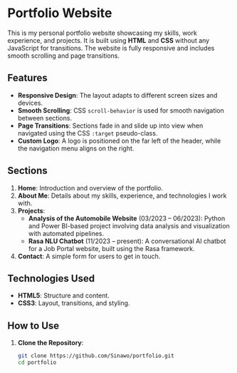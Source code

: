 # Portfolio Website

This is my personal portfolio website showcasing my skills, work experience, and projects. It is built using **HTML** and **CSS** without any JavaScript for transitions. The website is fully responsive and includes smooth scrolling and page transitions.

## Features

- **Responsive Design**: The layout adapts to different screen sizes and devices.
- **Smooth Scrolling**: CSS `scroll-behavior` is used for smooth navigation between sections.
- **Page Transitions**: Sections fade in and slide up into view when navigated using the CSS `:target` pseudo-class.
- **Custom Logo**: A logo is positioned on the far left of the header, while the navigation menu aligns on the right.

## Sections

1. **Home**: Introduction and overview of the portfolio.
2. **About Me**: Details about my skills, experience, and technologies I work with.
3. **Projects**:
   - **Analysis of the Automobile Website** (03/2023 – 06/2023): Python and Power BI-based project involving data analysis and visualization with automated pipelines.
   - **Rasa NLU Chatbot** (11/2023 – present): A conversational AI chatbot for a Job Portal website, built using the Rasa framework.
4. **Contact**: A simple form for users to get in touch.

## Technologies Used

- **HTML5**: Structure and content.
- **CSS3**: Layout, transitions, and styling.


## How to Use

1. **Clone the Repository**:
   ```bash
   git clone https://github.com/Sinawo/portfolio.git
   cd portfolio

